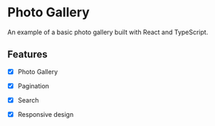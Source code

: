 # Photo Gallery

An example of a basic photo gallery built with React and TypeScript.

## Features

- [x] Photo Gallery
- [x] Pagination
- [x] Search
- [x] Responsive design


